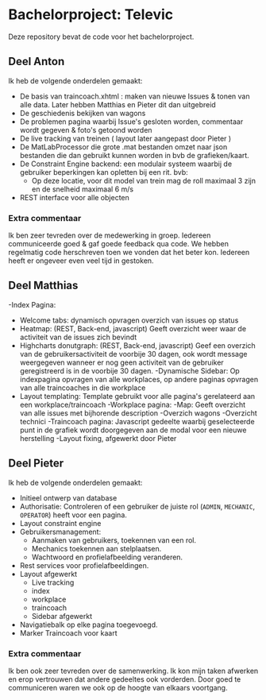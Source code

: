 # Bachelorproject: Televic
Deze repository bevat de code voor het bachelorproject.

## Deel Anton
Ik heb de volgende onderdelen gemaakt:
  - De basis van traincoach.xhtml : maken van nieuwe Issues & tonen van alle data. Later hebben Matthias en Pieter dit dan uitgebreid
  - De geschiedenis bekijken van wagons
  - De problemen pagina waarbij Issue's gesloten worden, commentaar wordt gegeven & foto's getoond worden
  - De live tracking van treinen ( layout later aangepast door Pieter )
  - De MatLabProcessor die grote .mat bestanden omzet naar json bestanden die dan gebruikt kunnen worden in bvb de grafieken/kaart.
  - De Constraint Engine backend: een modulair systeem waarbij de gebruiker beperkingen kan opletten bij een rit. bvb:
    - Op deze locatie, voor dit model van trein mag de roll maximaal 3 zijn en de snelheid maximaal 6 m/s
  - REST interface voor alle objecten


### Extra commentaar
Ik ben zeer tevreden over de medewerking in groep. Iedereen communiceerde goed & gaf goede feedback qua code. We hebben regelmatig code herschreven toen we vonden dat het beter kon. Iedereen heeft er ongeveer even veel tijd in gestoken.
    
 ## Deel Matthias
 -Index Pagina:
  - Welcome tabs: dynamisch opvragen overzich van issues op status
  - Heatmap: (REST, Back-end, javascript) Geeft overzicht weer waar de activiteit van de issues zich bevindt
  - Highcharts donutgraph: (REST, Back-end, javascript) Geef een overzich van de gebruikersactiviteit de voorbije 30 dagen, ook wordt message weergegeven wanneer er nog geen activiteit van de gebruiker geregistreerd is in de voorbije 30 dagen.
 -Dynamische Sidebar: Op indexpagina opvragen van alle workplaces, op andere paginas opvragen van alle traincoaches in die workplace
 - Layout templating: Template gebruikt voor alle pagina's gerelateerd aan een workplace/traincoach
 -Workplace pagina: 
  -Map: Geeft overzicht van alle issues met bijhorende description
  -Overzich wagons
  -Overzicht technici
 -Traincoach pagina: Javascript gedeelte waarbij geselecteerde punt in de grafiek wordt doorgegeven aan de modal voor een nieuwe herstelling
 -Layout fixing, afgewerkt door Pieter
  
 ## Deel Pieter
Ik heb de volgende onderdelen gemaakt:
  - Initieel ontwerp van database
  - Authorisatie: Controleren of een gebruiker de juiste rol (```ADMIN```, ```MECHANIC```, ```OPERATOR```) heeft voor een pagina.
  - Layout constraint engine
  - Gebruikersmanagement: 
    - Aanmaken van gebruikers, toekennen van een rol. 
    - Mechanics toekennen aan stelplaatsen.
    - Wachtwoord en profielafbeelding veranderen.
  - Rest services voor profielafbeeldingen.
  - Layout afgewerkt
    - Live tracking
    - index
    - workplace
    - traincoach
    - Sidebar afgewerkt
  - Navigatiebalk op elke pagina toegevoegd.
  - Marker Traincoach voor kaart
  
  ### Extra commentaar
  Ik ben ook zeer tevreden over de samenwerking. Ik kon mijn taken afwerken en erop vertrouwen dat andere gedeeltes ook vorderden. Door goed te communiceren waren we ook op de hoogte van elkaars voortgang. 
  
  
